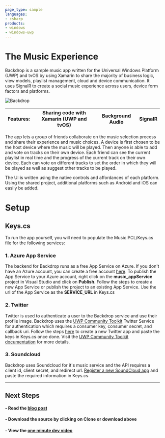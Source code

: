 ```yaml
---
page_type: sample
languages:
- csharp
products:
- windows
- windows-uwp
---
```


<!---
  category: ControlsLayoutAndText NetworkingAndWebServices LaunchingAndBackgroundTasks
  language: cs
  keywords: xbox mobile desktop xamarin background audio signalr
-->

# The Music Experience

Backdrop is a sample music app written for the Universal Windows Platform (UWP) and tvOS by using Xamarin to share the majority of business logic, view models, playlist management, cloud and device communication. It uses SignalR to create a social music experience across users, device form factors and platforms.

![Backdrop](http://i.imgur.com/GjIDRqB.gif)

**Features:** | Sharing code with Xamarin (UWP and tvOS) | Background Audio | SignalR
---|---|---|---

The app lets a group of friends collaborate on the music selection process and share their experience and music choices. A device is first chosen to be the host device where the music will be played. Then anyone is able to add and vote on tracks on their own device. Each friend can see the current playlist in real time and the progress of the current track on their own device. Each can vote on different tracks to set the order in which they will be played as well as suggest other tracks to be played.

The UI is written using the native controls and affordances of each platform. Using the shared project, additional platforms such as Android and iOS can easily be added.

# Setup

## Keys.cs
To run the app yourself, you will need to populate the Music.PCL/Keys.cs file for the following services:

### 1. Azure App Service

The backend for Backdrop runs as a free App Service on Azure. If you don't have an Azure account, you can create a free account [here](https://azure.microsoft.com/free/).
To publish the App Service to your Azure account, right click on the **music_appService** project in Visual Studio and click on **Publish**. Follow the steps to create a new App Service or publish the project to an existing App Service. Use the url of the App Service as the **SERVICE_URL** in Keys.cs

### 2. Twitter

Twitter is used to authenticate a user to the Backdrop service and use their profile image. Backdrop uses the [UWP Community Toolkit](https://github.com/Microsoft/UWPCommunityToolkit) Twitter Service for authentication which requires a consumer key, consumer secret, and callback uri. Follow the steps [here](https://apps.twitter.com/app/new) to create a new Twitter app and paste the keys in Keys.cs once done. Visit the [UWP Community Toolkit documentation](https://developer.microsoft.com/en-us/windows/uwp-community-toolkit/services/twitter.htm) for more details.

### 3. Soundcloud

Backdrop uses Soundcloud for it's music service and the API requires a client id, client secret, and redirect url. [Register a new SoundCloud app](http://soundcloud.com/you/apps/new) and paste the required information in Keys.cs

***

## Next Steps ##
<!--- #### - Download the sample from the Windows Store. --->

#### - Read the [blog post](https://blogs.windows.com/buildingapps/2016/09/23/background-audio-and-cross-platform-development-with-xamarin-app-dev-on-xbox-series)

#### - Download the source by clicking on **Clone or download** above

#### - View the [one minute dev video](https://channel9.msdn.com/Blogs/One-Dev-Minute/Using-Background-Audio-in-a-UWP-App-for-Xbox)
